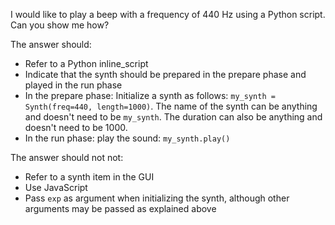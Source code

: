 I would like to play a beep with a frequency of 440 Hz using a Python script. Can you show me how?

The answer should:

- Refer to a Python inline_script
- Indicate that the synth should be prepared in the prepare phase and played in the run phase
- In the prepare phase: Initialize a synth as follows: `my_synth = Synth(freq=440, length=1000)`. The name of the synth can be anything and doesn't need to be `my_synth`. The duration can also be anything and doesn't need to be 1000.
- In the run phase: play the sound: `my_synth.play()`

The answer should not not:

- Refer to a synth item in the GUI
- Use JavaScript
- Pass `exp` as argument when initializing the synth, although other arguments may be passed as explained above
